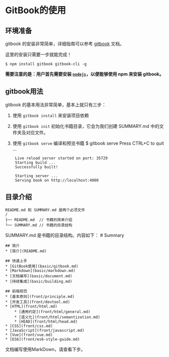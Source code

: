# GitBook的使用

## 环境准备

gitbook 的安装非常简单，详细指南可以参考 [gitbook](https://www.gitbook.com/) 文档。

这里的安装只需要一步就能完成！

```
$ npm install gitbook gitbook-cli -g
```

**需要注意的是：用户首先需要安装 [` nodejs `](http://nodejs.cn/download/)，以便能够使用 npm 来安装 gitbook。**

## gitbook用法

gitbook 的基本用法非常简单，基本上就只有三步：

1. 使用 `gitbook install` 来安装项目依赖
2. 使用 `gitbook init` 初始化书籍目录，它会为我们创建 SUMMARY.md 中的文件夹及对应文件。
3. 使用 `gitbook serve` 编译和预览书籍
        $ gitbook serve
        Press CTRL+C to quit ...

        Live reload server started on port: 35729
        Starting build ...
        Successfully built!

        Starting server ...
        Serving book on http://localhost:4000

## 目录介绍

```
README.md 和 SUMMARY.md 是两个必须文件
/
├── README.md  // 书籍的简单介绍
└── SUMMARY.md // 书籍的目录结构
```

SUMMARY.md 是书籍的目录结构。内容如下： 
    # Summary

    ## 简介
    * [简介](README.md)

    ## 快速上手
    * [GitBook使用](basic/gitbook.md)
    * [Markdown](basic/markdown.md)
    * [文档编写](basic/document.md)
    * [持续集成](basic/building.md)

    ## 前端规范
    * [基本原则](front/principle.md)
    * [开发工具](front/devtool.md)
    * [HTML](front/html.md)
        * [通用约定](front/html/general.md)
        * [语义化](front/html/semantization.md)
        * [HEAD](front/html/head.md)
    * [CSS](front/css.md)
    * [JavaScript](front/javascript.md)
    * [Vue](front/vue.md)
    * [ES6](front/es6-style-guide.md)


文档编写使用MarkDown，请查看下步。